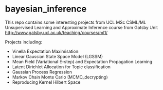 # bayesian_inference
This repo contains some interesting projects from UCL MSc CSML/ML Unsupervised Learning and Approximate Inference course from Gatsby Unit http://www.gatsby.ucl.ac.uk/teaching/courses/ml1/

Projects including:
 - Vinella Expectation Maximisation 
 - Linear Gaussian State Space Model (LGSSM)
 - Mean Field (Variational E-step) and Expectation Propagation Learning 
 - Latent Dirichlet Allocation for Topic classification 
 - Gaussian Process Regression 
 - Markov Chain Monte Carlo (MCMC_decrypting)
 - Reproducing Kernel Hilbert Space
 
